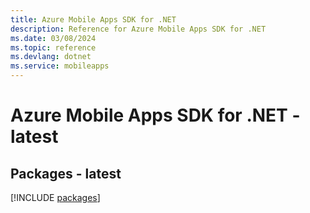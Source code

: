 ```yaml
---
title: Azure Mobile Apps SDK for .NET
description: Reference for Azure Mobile Apps SDK for .NET
ms.date: 03/08/2024
ms.topic: reference
ms.devlang: dotnet
ms.service: mobileapps
---
```

# Azure Mobile Apps SDK for .NET - latest
## Packages - latest
[!INCLUDE [packages](mobile-apps-index.md)]